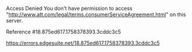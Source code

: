 Access Denied
You don't have permission to access "http://www.att.com/legal/terms.consumerServiceAgreement.html" on this server.

Reference #18.875ed617.1758378393.3cddc3c5

https://errors.edgesuite.net/18.875ed617.1758378393.3cddc3c5